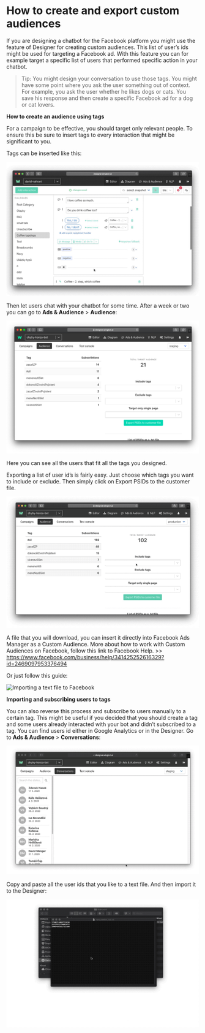 # How to create and export custom audiences

If you are designing a chatbot for the Facebook platform you might use the feature of Designer for creating custom audiences. This list of user’s ids might be used for targeting a Facebook ad. With this feature you can for example target a specific list of users that performed specific action in your chatbot.

> Tip: You might design your conversation to use those tags. You might have some point where you ask the user something out of context. For example, you ask the user whether he likes dogs or cats. You save his response and then create a specific Facebook ad for a dog or cat lovers.

**How to create an audience using tags**

For a campaign to be effective, you should target only relevant people. To ensure this be sure to insert tags to every interaction that might be significant to you.
 
Tags can be inserted like this:

![Inserting a tag](creating_audience_1.gif)

Then let users chat with your chatbot for some time. After a week or two you can go to **Ads & Audience** > **Audience**:

![Collecting audience](creating_audience_2.png)

Here you can see all the users that fit all the tags you designed.

Exporting a list of user id’s is fairly easy. Just choose which tags you want to include or exclude. Then simply click on Export PSIDs to the customer file.

![Exporting audience to a text file](creating_audience_3.gif)

A file that you will download, you can insert it directly into Facebook Ads Manager as a Custom Audience. More about how to work with Custom Audiences on Facebook, follow this link to Facebook Help. >> https://www.facebook.com/business/help/341425252616329?id=2469097953376494

Or just follow this guide:

![Importing a text file to Facebook](creating_audience_4.gif)

**Importing and subscribing users to tags**

You can also reverse this process and subscribe to users manually to a certain tag. This might be useful if you decided that you should create a tag and some users already interacted with your bot and didn’t subscribed to a tag. You can find users id either in Google Analytics or in the Designer. Go to **Ads & Audience** > **Conversations**:

![Subscribing user to a tag](creating_audience_5.gif)

Copy and paste all the user ids that you like to a text file. And then import it to the Designer:

![Importing added users](creating_audience_6.gif)